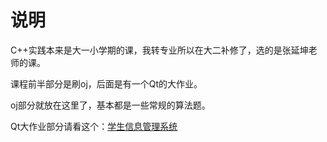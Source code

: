 # 说明

C++实践本来是大一小学期的课，我转专业所以在大二补修了，选的是张延坤老师的课。

课程前半部分是刷oj，后面是有一个Qt的大作业。

oj部分就放在这里了，基本都是一些常规的算法题。

Qt大作业部分请看这个：[学生信息管理系统](https://github.com/529106896/studentInfoManager)